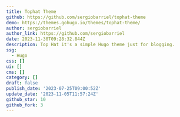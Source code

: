 ```yaml
---
title: Tophat Theme
github: https://github.com/sergiobarriel/tophat-theme
demo: https://themes.gohugo.io/themes/tophat-theme/
author: sergiobarriel
author_link: https://github.com/sergiobarriel
date: 2023-11-30T09:28:32.844Z
description: Top Hat it's a simple Hugo theme just for blogging.
ssg:
  - Hugo
css: []
ui: []
cms: []
category: []
draft: false
publish_date: '2023-07-25T09:00:52Z'
update_date: '2023-11-05T11:57:24Z'
github_star: 10
github_fork: 3
---
```

